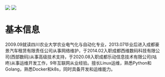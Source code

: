 
<img  src="https://github-readme-stats.vercel.app/api?username=ropon&show_icons=true">
<img src="https://github-readme-stats.vercel.app/api/top-langs/?username=ropon">

 
  # 基本信息
  
  2009.09就读四川农业大学农业电气化与自动化专业，2013.07毕业后进入成都豪景汽车租赁有限责任公司从事网络维护，于2014.02入职成都西维数码科技有限公司(西部数码)从事高级技术支持，于2020.08入职成都乐动信息技术有限公司(咕咚)从事运维开发工作，9年互联网从业经验。擅长Linux运维，熟悉Python和Golang，熟悉Docker和k8s，同时具备开发和运维能力。
